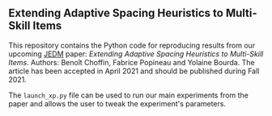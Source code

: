 ## Extending Adaptive Spacing Heuristics to Multi-Skill Items

This repository contains the Python code for reproducing results from our upcoming [JEDM](https://jedm.educationaldatamining.org/index.php/JEDM) paper: *Extending Adaptive Spacing Heuristics to Multi-Skill Items*. Authors: Benoît Choffin, Fabrice Popineau and Yolaine Bourda. The article has been accepted in April 2021 and should be published during Fall 2021.

The `launch_xp.py` file can be used to run our main experiments from the paper and allows the user to tweak the experiment's parameters. 
